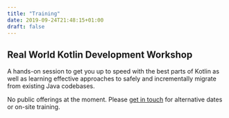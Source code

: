 ```yaml
---
title: "Training"
date: 2019-09-24T21:48:15+01:00
draft: false
---
```


## Real World Kotlin Development Workshop

A hands-on session to get you up to speed with the best parts of Kotlin as well as learning effective approaches 
to safely and incrementally migrate from existing Java codebases.

No public offerings at the moment. Please [get in touch](mailto:ivan@gourame.com) for alternative dates or on-site training. 